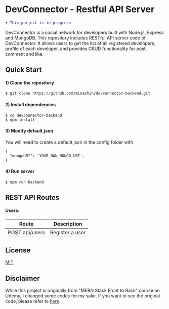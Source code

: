 # DevConnector - Restful API Server

```diff
+ This porject is in progress.
```

DevConnector is a social network for developers built with Node.js, Express and MongoDB. This repository includes RESTful API server code of DevConnector. It allows users to get the list of all registered developers, profile of each developer, and provides CRUD functionality for post, comment and like.

## Quick Start

#### 1) Clone the repository

```
$ git clone https://github.com/minashin/devconnector-backend.git
```

#### 2) Install dependencies

```
$ cd devconnector-backend
$ npm install
```

#### 3) Modify default.json

You will need to create a default.json in the config folder with

```
{
  "mongoURI": 'YOUR_OWN_MONGO_URI',
}
```

#### 4) Run server

```
$ npm run backend
```

## REST API Routes

#### Users:

| Route          | Description     |
| -------------- | --------------- |
| POST api/users | Register a user |

## License

[MIT](https://choosealicense.com/licenses/mit/)

## Disclaimer

While this project is originally from "MERN Stack Front to Back" course on Udemy, I changed some codes for my sake. If you want to see the original code, please refer to [here](https://github.com/bradtraversy/devconnector_2.0/tree/originalcoursecode).
